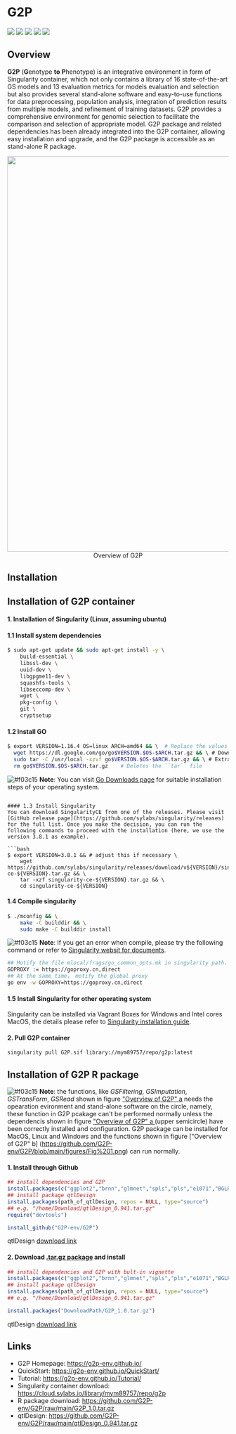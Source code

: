 # G2P
<a href="https://www.r-project.org/" target="_blank"><img src="https://img.shields.io/badge/language-R-orange?style=plastic"></a>
<a href="https://cran.r-project.org/bin/windows/base/old/" target="_blank"><img src="https://img.shields.io/badge/R%20version-%3E%3D%203.6.0-orange?style=plastic"></a>
<a href="https://govs-pack.github.io/" target="_blank"><img src="https://img.shields.io/badge/webpage-ready-green?style=plastic"></a>
<a href="https://sylabs.io/" target="_blank"><img src="https://img.shields.io/badge/Singularity-%3E%3D3.1-orange?style=plastic"></a>
![](https://img.shields.io/badge/platform-Win%20%7C%20Linux%20%7C%20MacOS-lightgrey?style=plastic)<br/>

## Overview
__G2P__ (**G**enotype **to** **P**henotype) is an integrative environment in form of Singularity container, which not only contains a library of 16 state-of-the-art GS models and 13 evaluation metrics for models evaluation and selection but also provides several stand-alone software and easy-to-use functions for data preprocessing, population analysis, integration of prediction results from multiple models, and refinement of training datasets. G2P provides a comprehensive environment for genomic selection to facilitate the comparison and selection of appropriate model. G2P package and related dependencies has been already integrated into the G2P container, allowing easy installation and upgrade, and the G2P package is accessible as an stand-alone R package.

<div align="center">
<img src="https://g2p-env.github.io/img/overall.png" width="900"/>
</div>
<div align="center">
  Overview of G2P
</div>

## Installation 
## Installation of G2P container 

#### 1. Installation of Singularity (Linux, assuming ubuntu)
#### 1.1 Install system dependencies
```bash
$ sudo apt-get update && sudo apt-get install -y \
    build-essential \
    libssl-dev \
    uuid-dev \
    libgpgme11-dev \
    squashfs-tools \
    libseccomp-dev \
    wget \
    pkg-config \
    git \
    cryptsetup
```
#### 1.2 Install GO

```bash
$ export VERSION=1.16.4 OS=linux ARCH=amd64 && \  # Replace the values as needed
  wget https://dl.google.com/go/go$VERSION.$OS-$ARCH.tar.gz && \ # Downloads the required Go package
  sudo tar -C /usr/local -xzvf go$VERSION.$OS-$ARCH.tar.gz && \ # Extracts the archive
  rm go$VERSION.$OS-$ARCH.tar.gz    # Deletes the ``tar`` file
```

![#f03c15](https://placehold.co/15x15/f03c15/f03c15.png) __Note__: You can visit [Go Downloads page](https://go.dev/dl/) for suitable installation steps of your operating system.
```

#### 1.3 Install Singularity
You can download SingularityCE from one of the releases. Please visit [GitHub release page](https://github.com/sylabs/singularity/releases) for the full list. Once you make the decision, you can run the following commands to proceed with the installation (here, we use the version 3.8.1 as example).

```bash
$ export VERSION=3.8.1 && # adjust this if necessary \
    wget https://github.com/sylabs/singularity/releases/download/v${VERSION}/singularity-ce-${VERSION}.tar.gz && \
    tar -xzf singularity-ce-${VERSION}.tar.gz && \
    cd singularity-ce-${VERSION}
```
#### 1.4 Compile singularity
```bash 
$ ./mconfig && \
    make -C builddir && \
    sudo make -C builddir install
```
![#f03c15](https://placehold.co/15x15/f03c15/f03c15.png) __Note__: If you get an error when compile, please try the following command or refer to [Singularity websit for documents](https://sylabs.io/docs/). 

```bash
## Motify the file mlocal/frags/go_common_opts.mk in singularity path，find the following line and change it
GOPROXY := https://goproxy.cn,direct
## At the same time， motify the global proxy
go env -w GOPROXY=https://goproxy.cn,direct
```

#### 1.5 Install Singularity for other operating system
Singularity can be installed via Vagrant Boxes for Windows and Intel cores MacOS, the details please refer to [Singularity installation guide](https://docs.sylabs.io/guides/3.8/admin-guide/installation.html#installation-on-windows-or-mac).

#### 2. Pull G2P container
```bash
singularity pull G2P.sif library://mym89757/repo/g2p:latest
```
## Installation of G2P R package 
![#f03c15](https://placehold.co/15x15/f03c15/f03c15.png) __Note__: the functions, like _GSFiltering_, _GSImputation_, _GSTransForm_, _GSRead_ shown in figure ["Overview of G2P" a](https://github.com/G2P-env/G2P/blob/main/figures/Fig%201.png) needs the opearation evironment and stand-alone software on the circle, namely, these function in G2P pcakage can't be performed normally unless the dependencis shown in figure ["Overview of G2P" a ](https://github.com/G2P-env/G2P/blob/main/figures/Fig%201.png)(upper semicircle) have been correctly installed and configuration. G2P package can be installed for MacOS, Linux and Windows and the functions shown in figure ["Overview of G2P" b] (https://github.com/G2P-env/G2P/blob/main/figures/Fig%201.png) can run normally.
#### 1. Install through Github
```R
## install dependencies and G2P
install.packages(c("ggplot2","brnn","glmnet","spls","pls","e1071","BGLR","rrBLUP","randomForest","hglm","hglm.data","parallel","pROC","PRROC","STPGA","reshape","reshape2","grid","pbapply","pheatmap","data.table"))
## install package qtlDesign
install.packages(path_of_qtlDesign, repos = NULL, type="source")
## e.g. "/home/Download/qtlDesign_0.941.tar.gz"
require("devtools")

install_github("G2P-env/G2P") 
```
qtlDesign [download link](https://github.com/G2P-env/G2P/raw/main/qtlDesign_0.941.tar.gz)

#### 2. Download [.tar.gz package](https://github.com/G2P-env/G2P/raw/main/G2P_1.0.tar.gz) and install <br/>
```R
## install dependencies and G2P with bult-in vignette
install.packages(c("ggplot2","brnn","glmnet","spls","pls","e1071","BGLR","rrBLUP","randomForest","hglm","hglm.data","parallel","pROC","PRROC","STPGA","reshape","reshape2","grid","pbapply","pheatmap","data.table"))
## install package qtlDesign
install.packages(path_of_qtlDesign, repos = NULL, type="source")
## e.g. "/home/Download/qtlDesign_0.941.tar.gz"

install.packages("DownloadPath/G2P_1.0.tar.gz")
```
qtlDesign [download link](https://github.com/G2P-env/G2P/raw/main/qtlDesign_0.941.tar.gz)
## Links
* G2P Homepage: https://g2p-env.github.io/
* QuickStart: https://g2p-env.github.io/QuickStart/
* Tutorial: https://g2p-env.github.io/Tutorial/
* Singularity container download: https://cloud.sylabs.io/library/mym89757/repo/g2p
* R package download: https://github.com/G2P-env/G2P/raw/main/G2P_1.0.tar.gz
* qtlDesign: https://github.com/G2P-env/G2P/raw/main/qtlDesign_0.941.tar.gz
